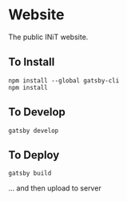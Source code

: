 # Website
The public INiT website.

## To Install
```
npm install --global gatsby-cli
npm install
```

## To Develop
```
gatsby develop
```

## To Deploy
```
gatsby build
```

... and then upload to server

